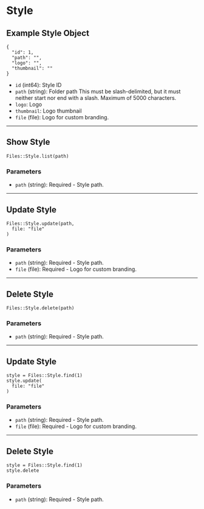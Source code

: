 # Style

## Example Style Object

```
{
  "id": 1,
  "path": "",
  "logo": "",
  "thumbnail": ""
}
```

* `id` (int64): Style ID
* `path` (string): Folder path This must be slash-delimited, but it must neither start nor end with a slash. Maximum of 5000 characters.
* `logo`: Logo
* `thumbnail`: Logo thumbnail
* `file` (file): Logo for custom branding.


---

## Show Style

```
Files::Style.list(path)
```

### Parameters

* `path` (string): Required - Style path.


---

## Update Style

```
Files::Style.update(path, 
  file: "file"
)
```

### Parameters

* `path` (string): Required - Style path.
* `file` (file): Required - Logo for custom branding.


---

## Delete Style

```
Files::Style.delete(path)
```

### Parameters

* `path` (string): Required - Style path.


---

## Update Style

```
style = Files::Style.find(1)
style.update(
  file: "file"
)
```

### Parameters

* `path` (string): Required - Style path.
* `file` (file): Required - Logo for custom branding.


---

## Delete Style

```
style = Files::Style.find(1)
style.delete
```

### Parameters

* `path` (string): Required - Style path.
